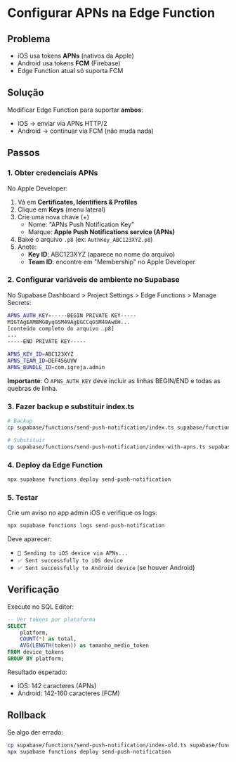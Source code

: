 # Configurar APNs na Edge Function

## Problema
- iOS usa tokens **APNs** (nativos da Apple)
- Android usa tokens **FCM** (Firebase)
- Edge Function atual só suporta FCM

## Solução
Modificar Edge Function para suportar **ambos**:
- iOS → enviar via APNs HTTP/2
- Android → continuar via FCM (não muda nada)

## Passos

### 1. Obter credenciais APNs

No Apple Developer:
1. Vá em **Certificates, Identifiers & Profiles**
2. Clique em **Keys** (menu lateral)
3. Crie uma nova chave (+)
   - Nome: "APNs Push Notification Key"
   - Marque: **Apple Push Notifications service (APNs)**
4. Baixe o arquivo `.p8` (ex: `AuthKey_ABC123XYZ.p8`)
5. Anote:
   - **Key ID**: ABC123XYZ (aparece no nome do arquivo)
   - **Team ID**: encontre em "Membership" no Apple Developer

### 2. Configurar variáveis de ambiente no Supabase

No Supabase Dashboard > Project Settings > Edge Functions > Manage Secrets:

```bash
APNS_AUTH_KEY=-----BEGIN PRIVATE KEY-----
MIGTAgEAMBMGByqGSM49AgEGCCqGSM49AwEH...
[conteúdo completo do arquivo .p8]
...
-----END PRIVATE KEY-----

APNS_KEY_ID=ABC123XYZ
APNS_TEAM_ID=DEF456UVW
APNS_BUNDLE_ID=com.igreja.admin
```

**Importante**: O `APNS_AUTH_KEY` deve incluir as linhas BEGIN/END e todas as quebras de linha.

### 3. Fazer backup e substituir index.ts

```bash
# Backup
cp supabase/functions/send-push-notification/index.ts supabase/functions/send-push-notification/index-old.ts

# Substituir
cp supabase/functions/send-push-notification/index-with-apns.ts supabase/functions/send-push-notification/index.ts
```

### 4. Deploy da Edge Function

```bash
npx supabase functions deploy send-push-notification
```

### 5. Testar

Crie um aviso no app admin iOS e verifique os logs:
```bash
npx supabase functions logs send-push-notification
```

Deve aparecer:
- `🍎 Sending to iOS device via APNs...`
- `✅ Sent successfully to iOS device`
- `✅ Sent successfully to Android device` (se houver Android)

## Verificação

Execute no SQL Editor:
```sql
-- Ver tokens por plataforma
SELECT 
    platform,
    COUNT(*) as total,
    AVG(LENGTH(token)) as tamanho_medio_token
FROM device_tokens
GROUP BY platform;
```

Resultado esperado:
- iOS: 142 caracteres (APNs)
- Android: 142-160 caracteres (FCM)

## Rollback

Se algo der errado:
```bash
cp supabase/functions/send-push-notification/index-old.ts supabase/functions/send-push-notification/index.ts
npx supabase functions deploy send-push-notification
```
